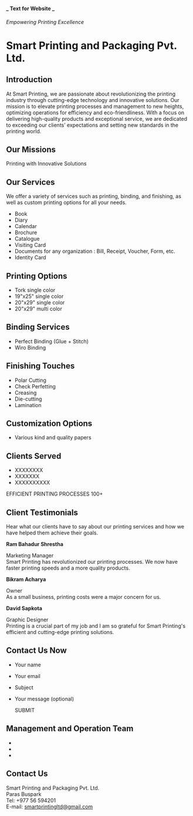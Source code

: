 **_ Text for Website _**

###### Empowering Printing Excellence

# Smart Printing and Packaging Pvt. Ltd.

## Introduction

At Smart Printing, we are passionate about revolutionizing the printing industry through cutting-edge technology and innovative solutions. Our mission is to elevate printing processes and management to new heights, optimizing operations for efficiency and eco-friendliness. With a focus on delivering high-quality products and exceptional service, we are dedicated to exceeding our clientsʼ expectations and setting new standards in the printing world.

## Our Missions

Printing with Innovative Solutions

## Our Services

We offer a variety of services such as printing, binding, and finishing, as well as custom printing options for all your needs.

- Book
- Diary
- Calendar
- Brochure
- Catalogue
- Visiting Card
- Documents for any organization : Bill, Receipt, Voucher, Form, etc.
- Identity Card

## Printing Options

- Tork single color
- 19"x25" single color
- 20"x29" single color
- 20"x29" multi color

## Binding Services

- Perfect Binding (Glue + Stitch)
- Wiro Binding

## Finishing Touches

- Polar Cutting
- Check Perfetting
- Creasing
- Die-cutting
- Lamination

## Customization Options

- Various kind and quality papers

## Clients Served

- XXXXXXXX
- XXXXXXX
- XXXXXXXXXX

EFFICIENT PRINTING PROCESSES
100+

## Client Testimonials

Hear what our clients have to say about our printing services and how we have helped them achieve their goals.

<p> <p><strong>Ram Bahadur Shrestha</strong></p>
    Marketing Manager <br>
  Smart Printing has revolutionized our printing processes. We now have faster printing speeds and a more quality products.
</p>

 <p><p><strong>Bikram Acharya</strong></p>
    Owner <br>
  As a small business, printing costs were a major concern for us.
</p>

<p><p><strong>David Sapkota</strong></p>
   Graphic Designer <br>
  Printing is a crucial part of my job and I am so grateful for Smart Printing's efficient and cutting-edge printing solutions.
</p>

## Contact Us Now

- Your name
- Your email
- Subject
- Your message (optional)<br>

  SUBMIT

## Management and Operation Team

-
-
-

## Contact Us

Smart Printing and Packaging Pvt. Ltd.<br>
Paras Buspark<br>
Tel: +977 56 594201<br>
E-mail: smartprintingltd@gmail.com
